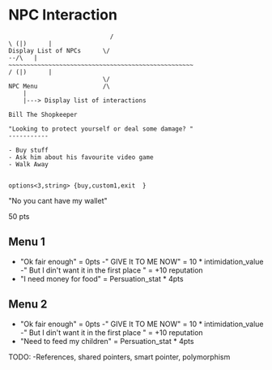 # NPC Interaction
~~~~~~~~~~~~~~~~~~~~~~~~~~~~~~~~~~~~~~~~~~~~~~~~~~~
                            /                                                      \ (|)      |
Display List of NPCs      \/                                                           --/\   |
~~~~~~~~~~~~~~~~~~~~~~~~~~~~~~~~~~~~~~~~~~~~~~~~~~~                                / (|)      |
                          \/
NPC Menu                  /\ 
    |
    |---> Display list of interactions    
    
Bill The Shopkeeper

"Looking to protect yourself or deal some damage? "
-----------

- Buy stuff
- Ask him about his favourite video game
- Walk Away


options<3,string> {buy,custom1,exit  }
~~~~~~~~~~~~~~~~~~~~~~~~~~~~~~~~~~~~~~~~~~~~~~~~~~~


"No you cant have my wallet"

50 pts

Menu 1
------------------------
- "Ok fair enough"  = 0pts
-" GIVE It TO ME NOW" = 10 * intimidation_value 
-" But I din't want it in the first place " = +10 reputation 
- "I need money for food" = Persuation_stat * 4pts


Menu 2
------------------------------
- "Ok fair enough"  = 0pts
-" GIVE It TO ME NOW" = 10 * intimidation_value
-" But I din't want it in the first place " = +10 reputation 
- "Need to feed my children" = Persuation_stat * 4pts



TODO: -References, shared pointers, smart pointer, polymorphism